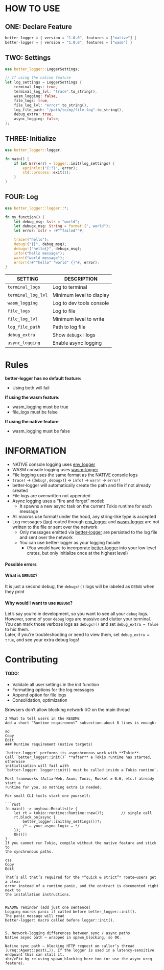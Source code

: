 # HOW TO USE
## ONE: Declare Feature
```rust
better-logger = { version = "1.0.0", features = ["native"] }
better-logger = { version = "1.0.0", features = ["wasm"] }
```
## TWO: Settings
```rust
use better_logger::LoggerSettings;

// If using the native feature 
let log_settings = LoggerSettings {
    terminal_logs: true,
    terminal_log_lvl: "trace".to_string(),
    wasm_logging: false,
    file_logs: true,
    file_log_lvl: "error".to_string(),
    log_file_path: "/path/to/my/file.log".to_string(),
    debug_extra: true,
    async_logging: false,
};
```
## THREE: Initialize
```rust
use better_logger::logger;

fn main() {
    if let Err(err) = logger::init(log_settings) {
        eprintln!("{:?}", error);
        std::process::exit(1);
    }
}
```
## FOUR: Log
```rust
use better_logger::logger::*;

fn my_function() {
    let debug_msg: &str = "world";
    let debugx_msg: String = format!(", world");
    let error: &str = r#""failed""#;

    trace!("hello");
    debug!("{}", debug_msg);
    debugx!("hello{}", debugx_msg);
    info!("hello message");
    warn!("world message");
    error!(r#""hello" "world" {}"#, error);
}
```
| SETTING             | DESCRIPTION               | 
|---------------------|---------------------------|
| `terminal_logs`     | Log to terminal           |
| `terminal_log_lvl`  | Minimum level to display  |
| `wasm_logging`      | Log to dev tools console  | 
| `file_logs`         | Log to file               |
| `file_log_lvl`      | Minimum level to write    |
| `log_file_path`     | Path to log file          |
| `debug_extra`       | Show `debugx!` logs       |
| `async_logging`     | Enable async logging      |
# Rules
**better-logger has no default feature:**     
- Using both will fail

**If using the wasm feature:**
- wasm_logging must be true
- file_logs must be false

**If using the native feature**
- wasm_logging must be false
# INFORMATION
- NATIVE console logging uses [env_logger](https://crates.io/crates/env_logger)
- WASM console logging uses [wasm-logger](https://crates.io/crates/wasm-logger)
- File logging uses the same format as the NATIVE console logs
- `trace!` -> (`debug!`, `debugx!`) -> `info!` -> `warn!` -> `error!`
- better-logger will automatically create the path and file if not already created
- File logs are overwritten not appended
- Async logging uses a “fire and forget” model:
    - It spawns a new async task on the current Tokio runtime for each message
- All macros use format! under the hood, any string-like type is accepted
- Log messages ([log](https://crates.io/crates/log)) routed through [env_logger](https://crates.io/crates/env_logger) and [wasm-logger](https://crates.io/crates/wasm-logger) are not written to the file or sent over the network
    - Only messages emitted via [better-logger](https://crates.io/crates/better-logger) are persisted to the log file and sent over the network
    - You can use better-logger as your logging facade 
        - (You would have to incorporate [better-logger](https://crates.io/crates/better-logger) into your low level crates, but only initialize once at the highest level)
#### Possible errors

#### What is `DEBUGX`?
It is just a second debug, the `debugx!()` logs will be labeled as `DEBUG` when they print
#### Why would I want to use `DEBUGX`?
Let’s say you’re in development, so you want to see all your ``debug`` logs. However, some of your ``debug`` logs are massive and clutter your terminal.                                                                    
You can mark those verbose logs as `debugx!()` and set `debug_extra = false` to hid them.                                      
Later, if you're troubleshooting or need to view them, set `debug_extra = true`, and see your extra debug logs!                  
# Contributing
#### TODO:
- Validate all user settings in the init function
- Formatting options for the log messages
- Append option for file logs
- Consolidation, optimization


Browsers don’t allow blocking network I/O on the main thread


```
2 What to tell users in the README
Add a short “Runtime requirement” subsection—about 8 lines is enough:

md
Copy
Edit
### Runtime requirement (native targets)

`better-logger` performs its asynchronous work with **Tokio**.  
Call `better_logger::init()` **after** a Tokio runtime has started, otherwise
initialisation will fail with  
`better-logger: logger::init() must be called inside a Tokio runtime`.

Most frameworks (Actix-Web, Axum, Tonic, Rocket ≥ 0.6, etc.) already start a
runtime for you, so nothing extra is needed.

For small CLI tools start one yourself:

```rust
fn main() -> anyhow::Result<()> {
    let rt = tokio::runtime::Runtime::new()?;        // single call
    rt.block_on(async {
        better_logger::init(my_settings())?;
        /* … your async logic … */
    });
    Ok(())
}
If you cannot run Tokio, compile without the native feature and stick to
the synchronous paths.

css
Copy
Edit

That’s all that’s required for the *“quick & strict”* route—users get a clear
error instead of a runtime panic, and the contract is documented right next to
the installation instructions.
```


```

README reminder (add just one sentence)
Logging macros panic if called before better_logger::init().
The panic message will read
better-logger: macro called before logger::init().


```
```
5. Network-logging differences between sync / async paths
Native async path – wrapped in spawn_blocking, so OK.

Native sync path – blocking HTTP request on caller’s thread (ureq::Agent::post(…)). If the logger is used in a latency-sensitive endpoint this can stall it.
<br/>Fix by re-using spawn_blocking here too (or use the async ureq feature).
```